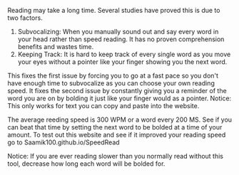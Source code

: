 Reading may take a long time. Several studies have proved this is due to two factors. 

1) Subvocalizing: When you manually sound out and say every word in your head rather than speed reading. It has no proven comprehension benefits and wastes time.
2) Keeping Track: It is hard to keep track of every single word as you move your eyes without a pointer like your finger showing you the next word.

This fixes the first issue by forcing you to go at a fast pace so you don't have enough time to subvocalize as you can choose your own reading speed. 
It fixes the second issue by constantly giving you a reminder of the word you are on by bolding it just like your finger would as a pointer. 
Notice: This only works for text you can copy and paste into the website. 

The average reeding speed is 300 WPM or a word every 200 MS. See if you can beat that time by setting the next word to be bolded at a time of your amount. 
To test out this website and see if it improved your reading speed go to Saamik100.github.io/SpeedRead



Notice: If you are ever reading slower than you normally read without this tool, decrease how long each word will be bolded for. 
